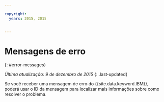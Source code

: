 ```yaml
---

copyright:
  years: 2015, 2015


---
```



# Mensagens de erro
{: #error-messages}

*Última atualização: 9 de dezembro de 2015*
{: .last-updated}

Se você receber uma mensagem de erro do {{site.data.keyword.IBM}},
poderá usar o ID da mensagem para localizar mais informações sobre como resolver
o problema.
